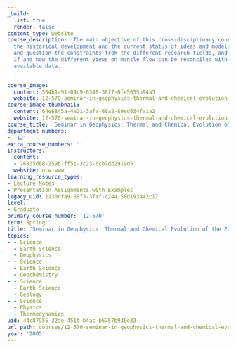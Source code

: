 ```yaml
---
_build:
  list: true
  render: false
content_type: website
course_description: 'The main objective of this cross-disciplinary course is to understand
  the historical development and the current status of ideas and models, to present
  and question the constraints from the different research fields, and to investigate
  if and how the different views on mantle flow can be reconciled with the currently
  available data.

  '
course_image:
  content: 504b1a91-09c9-6348-38f7-0fe5655b94a3
  website: 12-570-seminar-in-geophysics-thermal-and-chemical-evolution-of-the-earth-spring-2005
course_image_thumbnail:
  content: 64e6845a-4a21-3afa-60a2-89ed634fa1a2
  website: 12-570-seminar-in-geophysics-thermal-and-chemical-evolution-of-the-earth-spring-2005
course_title: 'Seminar in Geophysics: Thermal and Chemical Evolution of the Earth'
department_numbers:
- '12'
extra_course_numbers: ''
instructors:
  content:
  - 76835d68-259b-ff51-3c23-6cb7db2919d5
  website: ocw-www
learning_resource_types:
- Lecture Notes
- Presentation Assignments with Examples
legacy_uid: 1130cfa9-88f3-3faf-c244-58d193442c17
level:
- Graduate
primary_course_number: '12.570'
term: Spring
title: 'Seminar in Geophysics: Thermal and Chemical Evolution of the Earth'
topics:
- - Science
  - Earth Science
  - Geophysics
- - Science
  - Earth Science
  - Geochemistry
- - Science
  - Earth Science
  - Geology
- - Science
  - Physics
  - Thermodynamics
uid: 44c87955-32ae-451f-b4ac-b6757b930e33
url_path: courses/12-570-seminar-in-geophysics-thermal-and-chemical-evolution-of-the-earth-spring-2005
year: '2005'
---
```

